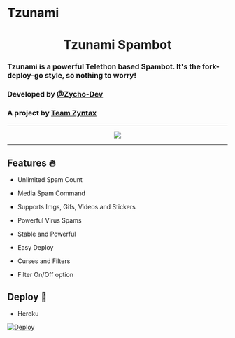# Tzunami

<h1 align="center">Tzunami Spambot</h1>

### Tzunami is a powerful Telethon based Spambot. It's the fork-deploy-go style, so nothing to worry!
### Developed by [@Zycho-Dev](https://t.me/Zycho_66)
### A project by [Team Zyntax](https://t.me/Zyntax_chat_zone)

<hr>

<p align="center">
  <img src="https://telegra.ph/file/9daafeb39193a4a22ee5c.jpg" href="http://t.me/Zyntax_chat_zone">
</p>

<hr>

## Features 🔥
  
- Unlimited Spam Count
  
- Media Spam Command
  
- Supports Imgs, Gifs, Videos and Stickers
  
- Powerful Virus Spams
  
- Stable and Powerful
  
- Easy Deploy
  
- Curses and Filters
  
- Filter On/Off option


## Deploy 🚀

- Heroku

[![Deploy](https://www.herokucdn.com/deploy/button.svg)](https://heroku.com/deploy?template=https://github.com/Zycho-Dev-66/Tzunami)
